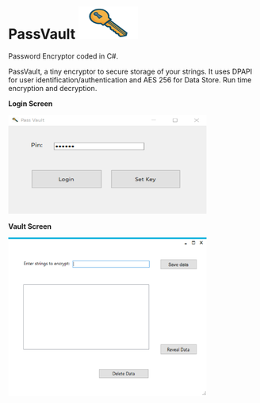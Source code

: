 # PassVault  <img src="https://raw.githubusercontent.com/seriousdoge/PassVault/master/key1.png" width="120" height="65" />
Password Encryptor coded in C#.

PassVault, a tiny encryptor to secure storage of your strings. It uses DPAPI for user identification/authentication and AES 256 for Data Store. Run time encryption and decryption.

**Login Screen**

<img src="https://raw.githubusercontent.com/seriousdoge/PassVault/master/PassVault/Login.png" width="400" height="200" />


**Vault Screen**

<img src="https://raw.githubusercontent.com/seriousdoge/PassVault/master/PassVault/Vault.png" width="400" height="320" />
